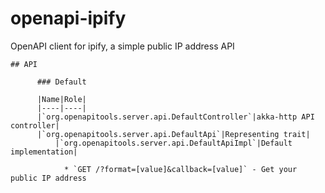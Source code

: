 # openapi-ipify

OpenAPI client for ipify, a simple public IP address API


    ## API

          ### Default

          |Name|Role|
          |----|----|
          |`org.openapitools.server.api.DefaultController`|akka-http API controller|
          |`org.openapitools.server.api.DefaultApi`|Representing trait|
              |`org.openapitools.server.api.DefaultApiImpl`|Default implementation|

                * `GET /?format=[value]&callback=[value]` - Get your public IP address

